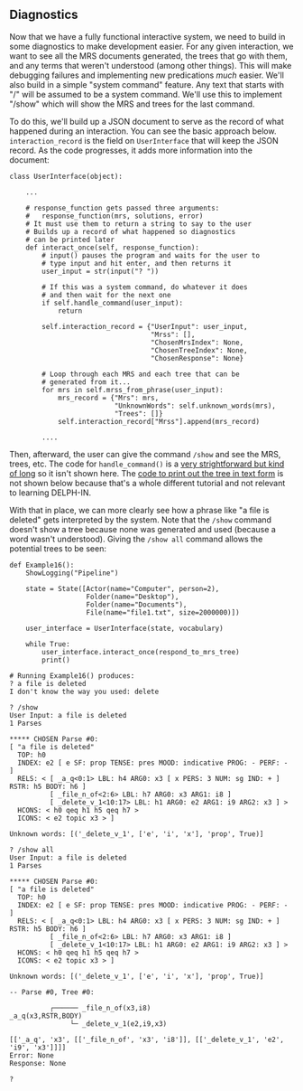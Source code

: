 ## Diagnostics
Now that we have a fully functional interactive system, we need to build in some diagnostics to make development easier. For any given interaction, we want to see all the MRS documents generated, the trees that go with them, and any terms that weren't understood (among other things). This will make debugging failures and implementing new predications *much* easier.  We'll also build in a simple "system command" feature. Any text that starts with "/" will be assumed to be a system command. We'll use this to implement "/show" which will show the MRS and trees for the last command.

To do this, we'll build up a JSON document to serve as the record of what happened during an interaction. You can see the basic approach below. `interaction_record` is the field on `UserInterface` that will keep the JSON record.  As the code progresses, it adds more information into the document:

~~~
class UserInterface(object):
    
    ...
    
    # response_function gets passed three arguments:
    #   response_function(mrs, solutions, error)
    # It must use them to return a string to say to the user
    # Builds up a record of what happened so diagnostics
    # can be printed later
    def interact_once(self, response_function):
        # input() pauses the program and waits for the user to
        # type input and hit enter, and then returns it
        user_input = str(input("? "))
        
        # If this was a system command, do whatever it does
        # and then wait for the next one
        if self.handle_command(user_input):
            return

        self.interaction_record = {"UserInput": user_input,
                                   "Mrss": [],
                                   "ChosenMrsIndex": None,
                                   "ChosenTreeIndex": None,
                                   "ChosenResponse": None}

        # Loop through each MRS and each tree that can be
        # generated from it...
        for mrs in self.mrss_from_phrase(user_input):
            mrs_record = {"Mrs": mrs,
                          "UnknownWords": self.unknown_words(mrs),
                          "Trees": []}
            self.interaction_record["Mrss"].append(mrs_record)
            
        ....
~~~

Then, afterward, the user can give the command `/show` and see the MRS, trees, etc. The code for `handle_command()` is a [very strightforward but kind of long](https://github.com/EricZinda/Perplexity/blob/main/perplexity/user_interface.py) so it isn't shown here. The [code to print out the tree in text form](https://github.com/EricZinda/Perplexity/blob/main/perplexity/print_tree.py) is not shown below because that's a whole different tutorial and not relevant to learning DELPH-IN.

With that in place, we can more clearly see how a phrase like "a file is deleted" gets interpreted by the system. Note that the `/show` command doesn't show a tree because none was generated and used (because a word wasn't understood).  Giving the `/show all` command allows the potential trees to be seen:

~~~
def Example16():
    ShowLogging("Pipeline")

    state = State([Actor(name="Computer", person=2),
                   Folder(name="Desktop"),
                   Folder(name="Documents"),
                   File(name="file1.txt", size=2000000)])

    user_interface = UserInterface(state, vocabulary)

    while True:
        user_interface.interact_once(respond_to_mrs_tree)
        print()
        
# Running Example16() produces:
? a file is deleted
I don't know the way you used: delete

? /show
User Input: a file is deleted
1 Parses

***** CHOSEN Parse #0:
[ "a file is deleted"
  TOP: h0
  INDEX: e2 [ e SF: prop TENSE: pres MOOD: indicative PROG: - PERF: - ]
  RELS: < [ _a_q<0:1> LBL: h4 ARG0: x3 [ x PERS: 3 NUM: sg IND: + ] RSTR: h5 BODY: h6 ]
          [ _file_n_of<2:6> LBL: h7 ARG0: x3 ARG1: i8 ]
          [ _delete_v_1<10:17> LBL: h1 ARG0: e2 ARG1: i9 ARG2: x3 ] >
  HCONS: < h0 qeq h1 h5 qeq h7 >
  ICONS: < e2 topic x3 > ]

Unknown words: [('_delete_v_1', ['e', 'i', 'x'], 'prop', True)]

? /show all
User Input: a file is deleted
1 Parses

***** CHOSEN Parse #0:
[ "a file is deleted"
  TOP: h0
  INDEX: e2 [ e SF: prop TENSE: pres MOOD: indicative PROG: - PERF: - ]
  RELS: < [ _a_q<0:1> LBL: h4 ARG0: x3 [ x PERS: 3 NUM: sg IND: + ] RSTR: h5 BODY: h6 ]
          [ _file_n_of<2:6> LBL: h7 ARG0: x3 ARG1: i8 ]
          [ _delete_v_1<10:17> LBL: h1 ARG0: e2 ARG1: i9 ARG2: x3 ] >
  HCONS: < h0 qeq h1 h5 qeq h7 >
  ICONS: < e2 topic x3 > ]

Unknown words: [('_delete_v_1', ['e', 'i', 'x'], 'prop', True)]

-- Parse #0, Tree #0: 

          ┌────── _file_n_of(x3,i8)
_a_q(x3,RSTR,BODY)
               └─ _delete_v_1(e2,i9,x3)

[['_a_q', 'x3', [['_file_n_of', 'x3', 'i8']], [['_delete_v_1', 'e2', 'i9', 'x3']]]]
Error: None
Response: None

? 
~~~
